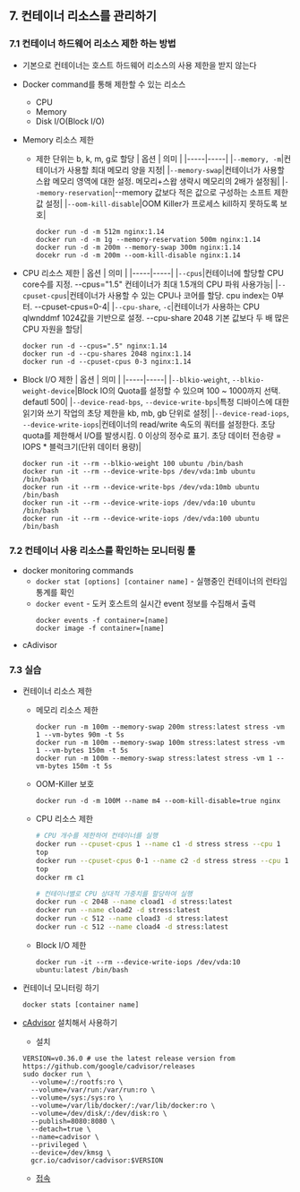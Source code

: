 ## 7. 컨테이너 리소스를 관리하기
### 7.1 컨테이너 하드웨어 리소스 제한 하는 방법
* 기본으로 컨테이너는 호스트 하드웨어 리소스의 사용 제한을 받지 않는다
* Docker command를 통해 제한할 수 있는 리소스
  * CPU
  * Memory
  * Disk I/O(Block I/O)

* Memory 리소스 제한
  * 제한 단위는 b, k, m, g로 할당
    | 옵션 | 의미 |
    |-----|-----|
    |`--memory, -m`|컨테이너가 사용할 최대 메모리 양을 지정|
    |`--memory-swap`|컨테이너가 사용할 스왑 메모리 영역에 대한 설정. 메모리+스왑 생략시 메모리의 2배가 설정됨|
    |`--memory-reservation`|--memory 값보다 적은 값으로 구성하는 소프트 제한 값 설정|
    |`--oom-kill-disable`|OOM Killer가 프로세스 kill하지 못하도록 보호|
    ```
    docker run -d -m 512m nginx:1.14
    docker run -d -m 1g --memory-reservation 500m nginx:1.14
    docker run -d -m 200m --memory-swap 300m nginx:1.14
    docekr run -d -m 200m --oom-kill-disable nginx:1.14
    ```

* CPU 리소스 제한
  | 옵션 | 의미 |
  |-----|-----|
  |`--cpus`|컨테이너에 할당할 CPU core수를 지정. --cpus="1.5" 컨테이너가 최대 1.5개의 CPU 파워 사용가능|
  |`--cpuset-cpus`|컨테이너가 사용할 수 있는 CPU나 코어를 할당. cpu index는 0부터. --cpuset-cpus=0-4|
  |`--cpu-share`, `-c`|컨테이너가 사용하는 CPU qlwnddmf 1024값을 기반으로 설정. --cpu-share 2048 기본 값보다 두 배 많은 CPU 자원을 할당|
  ```
  docker run -d --cpus=".5" nginx:1.14
  docker run -d --cpu-shares 2048 nginx:1.14
  docker run -d --cpuset-cpus 0-3 nginx:1.14
  ```

* Block I/O 제한
  | 옵션 | 의미 |
  |-----|-----|
  |`--blkio-weight`, `--blkio-weight-device`|Block IO의 Quota를 설정할 수 있으며 100 ~ 1000까지 선택. defautl 500|
  |`--device-read-bps`, `--device-write-bps`|특정 디바이스에 대한 읽기와 쓰기 작업의 초당 제한을 kb, mb, gb 단위로 설정|
  |`--device-read-iops`, `--device-write-iops`|컨테이너의 read/write 속도의 쿼터를 설정한다. 초당 quota를 제한해서 I/O를 발생시킴. 0 이상의 정수로 표기. 초당 데이터 전송량 = IOPS * 블럭크기(단위 데이터 용량)|
  ```
  docker run -it --rm --blkio-weight 100 ubuntu /bin/bash
  docker run -it --rm --device-write-bps /dev/vda:1mb ubuntu /bin/bash
  docker run -it --rm --device-write-bps /dev/vda:10mb ubuntu /bin/bash
  docker run -it --rm --device-write-iops /dev/vda:10 ubuntu /bin/bash
  docker run -it --rm --device-write-iops /dev/vda:100 ubuntu /bin/bash
  ```

### 7.2 컨테이너 사용 리소스를 확인하는 모니터링 툴
* docker monitoring commands
  * `docker stat [options] [container name]` - 실행중인 컨테이너의 런타임 통계를 확인
  * `docker event` - 도커 호스트의 실시간 event 정보를 수집해서 출력
    ```
    docker events -f container=[name]
    docker image -f container=[name]
    ```
* cAdivisor

### 7.3 실습
* 컨테이너 리소스 제한
  * 메모리 리소스 제한
    ```
    docker run -m 100m --memory-swap 200m stress:latest stress -vm 1 --vm-bytes 90m -t 5s
    docker run -m 100m --memory-swap 100m stress:latest stress -vm 1 --vm-bytes 150m -t 5s
    docker run -m 100m --memory-swap stress:latest stress -vm 1 --vm-bytes 150m -t 5s
    ```

  * OOM-Killer 보호
    ```
    docker run -d -m 100M --name m4 --oom-kill-disable=true nginx
    ```

  * CPU 리소스 제한
    ```sh
    # CPU 개수를 제한하여 컨테이너를 실행
    docker run --cpuset-cpus 1 --name c1 -d stress stress --cpu 1
    top
    docker run --cpuset-cpus 0-1 --name c2 -d stress stress --cpu 1
    top
    docker rm c1

    # 컨테이너별로 CPU 상대적 가중치를 할당하여 실행
    docker run -c 2048 --name cload1 -d stress:latest
    docker run --name cload2 -d stress:latest
    docker run -c 512 --name cload3 -d stress:latest
    docker run -c 512 --name cload4 -d stress:latest
    ```
  
  * Block I/O 제한
    ```
    docker run -it --rm --device-write-iops /dev/vda:10 ubuntu:latest /bin/bash
    ```
* 컨테이너 모니터링 하기
  ```
  docker stats [container name]
  ```

* [cAdvisor](https://github.com/google/cadvisor) 설치해서 사용하기
  * 설치
  ```
  VERSION=v0.36.0 # use the latest release version from https://github.com/google/cadvisor/releases
  sudo docker run \
    --volume=/:/rootfs:ro \
    --volume=/var/run:/var/run:ro \
    --volume=/sys:/sys:ro \
    --volume=/var/lib/docker/:/var/lib/docker:ro \
    --volume=/dev/disk/:/dev/disk:ro \
    --publish=8080:8080 \
    --detach=true \
    --name=cadvisor \
    --privileged \
    --device=/dev/kmsg \
    gcr.io/cadvisor/cadvisor:$VERSION
  ```

  * [접속](https://github.com/google/cadvisor/blob/master/docs/web.md)
